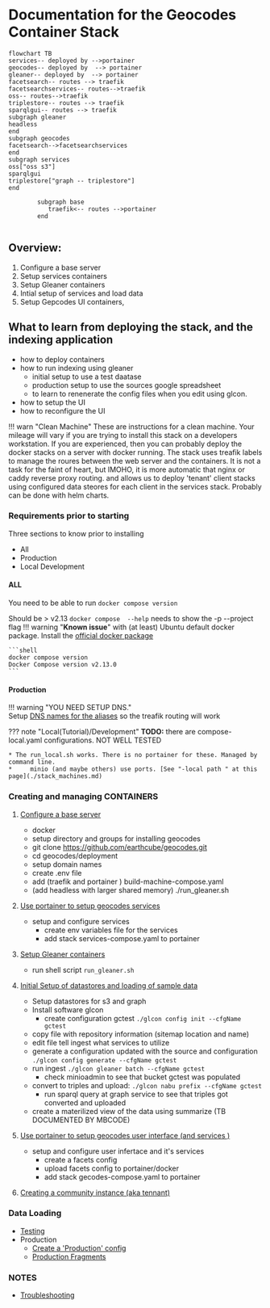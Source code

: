 # Documentation for the Geocodes Container Stack



~~~mermaid
flowchart TB
services-- deployed by -->portainer
geocodes-- deployed by  --> portainer
gleaner-- deployed by  --> portainer
facetsearch-- routes --> traefik
facetsearchservices-- routes-->traefik
oss-- routes-->traefik
triplestore-- routes --> traefik
sparqlgui-- routes --> traefik
subgraph gleaner
headless
end
subgraph geocodes
facetsearch-->facetsearchservices
end
subgraph services
oss["oss s3"]
sparqlgui
triplestore["graph -- triplestore"]
end

        subgraph base
           traefik<-- routes -->portainer
        end
    
~~~

  
## Overview:
1. Configure a base server
2. Setup services containers
3. Setup Gleaner containers
3. Intial setup of services and load data
3. Setup Gepcodes UI containers,

## What to learn from deploying the stack, and the indexing application

* how to deploy containers
* how to run indexing using gleaner
    * initial setup to use a test daatase
    * production setup to use the sources google spreadsheet
    * to learn to renenerate the config files when you edit using glcon.
* how to setup the UI
* how to reconfigure the UI 

!!! warn "Clean Machine"
    These are instructions for a clean machine. Your mileage will vary if you are trying to install this stack on
    a developers workstation.
    If you are experienced, then you can probably deploy the docker stacks on a server with docker running.
    The stack uses treafik labels to manage the roures between the web server and the containers. It is not
    a task for the faint of heart, but IMOHO, it is more automatic that nginx or caddy reverse proxy routing.
    and allows us to deploy 'tenant' client stacks using configured data steores for each client in the services stack.
    Probably can be done with helm charts.

### Requirements prior to starting

Three sections to know prior to installing
* All
* Production
* Local Development

####  ALL
You need to be able to run `docker compose version`

Should be > v2.13 `docker compose  --help` needs to show the -p --project flag
!!! warning     "**Known issue**" 
    with (at least) Ubuntu default docker package. Install the [official docker package](https://docs.docker.com/engine/install/ubuntu/)

    ```shell
    docker compose version
    Docker Compose version v2.13.0
    ```
####  Production

!!! warning   "YOU NEED SETUP DNS."  
    Setup [DNS names for the aliases](https://raw.githubusercontent.com/earthcube/geocodes/main/deployment/hosts.geocodes) 
    so the treafik routing will work

??? note   "Local(Tutorial)/Development"
    **TODO:** there are compose-local.yaml configurations. NOT WELL TESTED

    * The run_local.sh works. There is no portainer for these. Managed by command line.
    *     minio (and maybe others) use ports. [See "-local path " at this page](./stack_machines.md)

### Creating and managing CONTAINERS

1. [Configure a base server](setting_up_services/setup_base_machine_configuration.md)
    * docker
    * setup directory and groups for installing geocodes
    * git clone https://github.com/earthcube/geocodes.git
    * cd geocodes/deployment
    * setup domain names
    * create .env file
    * add  (traefik and portainer ) build-machine-compose.yaml
    * (add headless with larger shared memory) ./run_gleaner.sh   

2. [Use portainer to setup geocodes services ](setting_up_services/setup_geocodes_services_containers.md)
    * setup and configure services
        * create env variables file for the services
        * add stack services-compose.yaml to portainer
1. [Setup Gleaner containers](setting_up_services/setup_gleaner_container.md)
   * run shell script `run_gleaner.sh`
1. [Initial Setup of datastores and loading of sample data](data_loading/setup_indexing_with_gleanerio.md)
    * Setup datastores for s3 and graph
    * Install software glcon
      * create configuration gctest `./glcon config init --cfgName gctest`
    * copy file with repository information (sitemap location and name)
    * edit file tell ingest what services to utilize 
    * generate a configuration updated with the source and configuration `./glcon config generate --cfgName gctest`
    * run ingest `./glcon gleaner batch --cfgName gctest`
        * check minioadmin to see that bucket gctest was populated
    * convert to triples and upload: `./glcon nabu prefix --cfgName gctest`
        * run sparql query at graph service to see that triples got converted and uploaded
    * create a materilized view of the data using summarize (TB DOCUMENTED BY MBCODE)

1. [Use portainer to setup geocodes user interface (and services )](setting_up_user_interface/setup_geocodes_ui_containers.md)
    * setup and configure user infertace and it's services
        * create a facets config
        * upload facets config to portainer/docker
        * add  stack gecodes-compose.yaml to portainer
1. [Creating a community instance (aka tennant)](setting_up_user_interface/tenant/)

### Data Loading

* [Testing](data_loading/indexing_with_gleanerio_for_testing.md)
* Production
    * [Create a  'Production' config](production/creatingAndLoadingProduction.md) 
    * [Production Fragments](production/production_configs.md)


### NOTES
* [Troubleshooting](troubleshooting.md)


